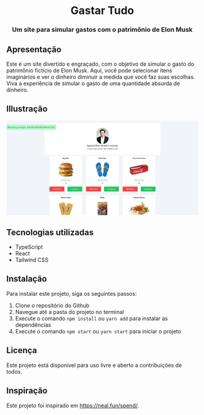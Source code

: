 <h1 align="center">Gastar Tudo</h1>
<h3 align="center">Um site para simular gastos com o patrimônio de Elon Musk</h3>

<h2>Apresentação</h2>
<p>Este é um site divertido e engraçado, com o objetivo de simular o gasto do patrimônio fictício de Elon Musk. Aqui, você pode selecionar itens imaginários e ver o dinheiro diminuir a medida que você faz suas escolhas. Viva a experiência de simular o gasto de uma quantidade absurda de dinheiro.</p>

<h2>Illustração</h2>
<p align="center">
  <img src="https://raw.githubusercontent.com/frontRocha/spend-elon-musk/master/src/Assets/illustration.PNG" alt="Illustração do projeto">
</p>

<h2>Tecnologias utilizadas</h2>
<ul>
  <li>TypeScript</li>
  <li>React</li>
  <li>Tailwind CSS</li>
</ul>

<h2>Instalação</h2>
<p>Para instalar este projeto, siga os seguintes passos:</p>
<ol>
  <li>Clone o repositório do Github</li>
  <li>Navegue até a pasta do projeto no terminal</li>
  <li>Execute o comando <code>npm install</code> ou <code>yarn add</code> para instalar as dependências</li>
  <li>Execute o comando <code>npm start</code> ou <code>yarn start</code> para iniciar o projeto</li>
</ol>

<h2>Licença</h2>
<p>Este projeto está disponível para uso livre e aberto a contribuições de todos.</p>

<h2>Inspiração</h2>
<p>Este projeto foi inspirado em <a href="https://neal.fun/spend/">https://neal.fun/spend/</a>.</p>
